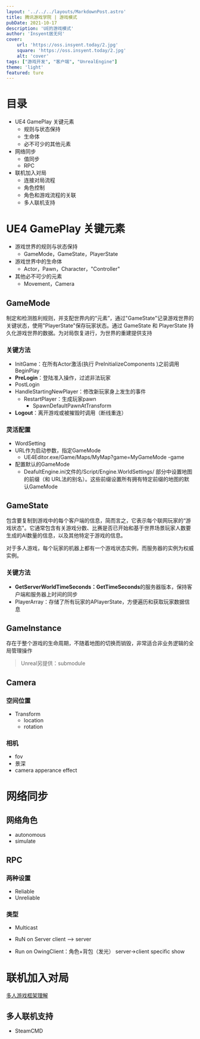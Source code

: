 ```yaml
---
layout: '../../../layouts/MarkdownPost.astro'
title: 腾讯游戏学院 | 游戏模式
pubDate: 2021-10-17
description: 'UE的游戏模式'
author: 'Insyent居无何'
cover:
    url: 'https://oss.insyent.today/2.jpg'
    square: 'https://oss.insyent.today/2.jpg'
    alt: 'cover'
tags: ["游戏开发", "客户端", "UnrealEngine"]
theme: 'light'
featured: ture
---
```


# 目录

- UE4 GamePlay 关键元素
  - 规则与状态保持
  - 生命体
  - 必不可少的其他元素
- 网络同步
  - 值同步
  - RPC
- 联机加入对局
  - 连接对局流程
  - 角色控制
  - 角色和游戏流程的关联
  - 多人联机支持

# UE4 GamePlay 关键元素

- 游戏世界的规则与状态保持
  - GameMode，GameState，PlayerState
- 游戏世界中的生命体
  - Actor，Pawn，Character，"Controller"
- 其他必不可少的元素
  - Movement，Camera

## GameMode

​	制定和检测胜利规则，并支配世界内的“元素”，通过"GameState"记录游戏世界的关键状态，使用"PlayerState"保存玩家状态。通过 GameState 和 PlayerState 持久化游戏世界的数据。为对局恢复进行，为世界的重建提供支持

### 关键方法

- InitGame：在所有Actor激活(执行 PreInitializeComponents )之前调用 BeginPlay
- **PreLogin**：登陆准入操作，过滤非法玩家
- PostLogin
- HandleStartingNewPlayer：修改新玩家身上发生的事件
  - RestartPlayer：生成玩家pawn
    - SpawnDefaultPawnAtTransform
- **Logout**：离开游戏或被摧毁时调用（断线重连）

### 灵活配置

- WordSetting
- URL作为启动参数，指定GameMode
  - UE4Editor.exe/Game/Maps/MyMap?game=MyGameMode -game
- 配置默认的GameMode
  - DeafultEngine.ini文件的/Script/Engine.WorldSettings/ 部分中设置地图的前缀（和 URL法的别名）。这些前缀设置所有拥有特定前缀的地图的默认GameMode

## GameState

​	包含要复制到游戏中的每个客户端的信息，简而言之，它表示每个联网玩家的“游戏状态"。它通常包含有关游戏分数、比赛是否已开始和基于世界场景玩家人数要生成的AI数量的信息，以及其他特定于游戏的信息。

​	对于多人游戏，每个玩家的机器上都有一个游戏状态实例，而服务器的实例为权威实例。

### 关键方法

- **GetServerWorldTimeSeconds：GetTimeSeconds**的服务器版本，保持客户端和服务器上时间的同步
- PlayerArray：存储了所有玩家的APlayerState，方便遍历和获取玩家数据信息

## GameInstance

存在于整个游戏的生命周期，不随着地图的切换而销毁，非常适合非业务逻辑的全局管理操作

> Unreal另提供：submodule

## Camera

### 空间位置

- Transform
  - location
  - rotation

### 相机

- fov
- 景深
- camera apperance effect

# 网络同步

## 网络角色

- autonomous
- simulate

## RPC

### 两种设置

- Reliable
- Unreliable

### 类型

- Multicast

- RuN on Server client --> server
- Run on OwingClient：角色+背包（发光） server->client specific show

# 联机加入对局

[多人游戏框架理解](https://stonelzp.github.io/ue4-multiplay-framework/)

## 多人联机支持

- SteamCMD
